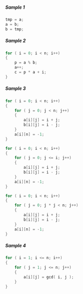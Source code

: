 ##### Sample 1
```c
tmp = a;
a = b;
b = tmp;
```
##### Sample 2
```c
for ( i = 0; i < n; i++)
{
	p = a % b;
	a++;
	c = p * a + i;
}
```
##### Sample 3
```c
for ( i = 0; i < n; i++)
{
	for ( j = 0; j < n; j++)
	{
		a[i][j] = i + j;
		b[i][j] = i - j;
	}
	a[i][n] = -1;
}

for ( i = 0; i < n; i++)
{
	for ( j = 0; j <= i; j++)
	{
		a[i][j] = i + j;
		b[i][j] = i - j;
	}
	a[i][n] = -1;
}

for ( i = 0; i < n; i++)
{
	for ( j = 0; j * j < n; j++)
	{
		a[i][j] = i + j;
		b[i][j] = i - j;
	}
	a[i][n] = -1;
}
```
##### Sample 4
```c
for ( i = 1; i <= n; i++)
{
	for ( j = 1; j <= n; j++)
	{
		a[i][j] = gcd( i, j );
	}
}
```
